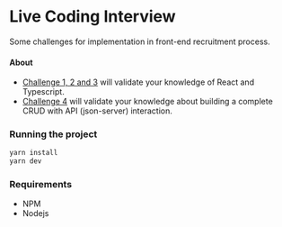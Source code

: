 # Live Coding Interview

Some challenges for implementation in front-end recruitment process.

#### About

- [Challenge 1, 2 and 3](https://github.com/lukascivil/live-coding-interview/tree/main/src/challenges) will validate your knowledge of React and Typescript.
- [Challenge 4](https://github.com/lukascivil/live-coding-interview/tree/main/src/challenges) will validate your knowledge about building a complete CRUD with API (json-server) interaction.

### Running the project

```sh
yarn install
yarn dev
```

### Requirements

- NPM
- Nodejs
